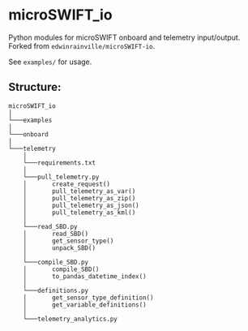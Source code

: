 # microSWIFT_io
Python modules for microSWIFT onboard and telemetry input/output. Forked from `edwinrainville/microSWIFT-io`. 

See `examples/` for usage. 

## Structure:

```
microSWIFT_io
│  
└───examples
│  
└───onboard
│  
└───telemetry
    │   
    └───requirements.txt
    │  
    └───pull_telemetry.py
    │       create_request()
    │       pull_telemetry_as_var()
    │       pull_telemetry_as_zip()
    │       pull_telemetry_as_json()
    │       pull_telemetry_as_kml()
    │
    └───read_SBD.py
    │       read_SBD()
    │       get_sensor_type()
    │       unpack_SBD()
    │
    └───compile_SBD.py
    │       compile_SBD()
    │       to_pandas_datetime_index()
    │        
    └───definitions.py
    │       get_sensor_type_definition()
    │       get_variable_definitions()
    │   
    └───telemetry_analytics.py
```